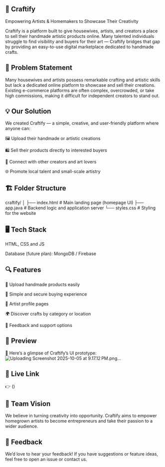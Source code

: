 ## 🧶 Craftify

Empowering Artists & Homemakers to Showcase Their Creativity

Craftify is a platform built to give housewives, artists, and creators a place to sell their handmade artistic products online.
Many talented individuals struggle to find visibility and buyers for their art — Craftify bridges that gap by providing an easy-to-use digital marketplace dedicated to handmade crafts.

## 🧩 Problem Statement

Many housewives and artists possess remarkable crafting and artistic skills but lack a dedicated online platform to showcase and sell their creations.
Existing e-commerce platforms are often complex, overcrowded, or take high commissions, making it difficult for independent creators to stand out.

## 💡 Our Solution

We created Craftify — a simple, creative, and user-friendly platform where anyone can:

🖼️ Upload their handmade or artistic creations

🛍️ Sell their products directly to interested buyers

💬 Connect with other creators and art lovers

🌐 Promote local talent and small-scale artistry

## 🏗️ Folder Structure
craftify/
│
├── index.html       # Main landing page (homepage UI)
├── app.java         # Backend logic and application server
└── styles.css       # Styling for the website

## 🖥️ Tech Stack

HTML, CSS and JS

Database (future plan): MongoDB / Firebase


## 🔍 Features

🎨 Upload handmade products easily

🛒 Simple and secure buying experience

🧵 Artist profile pages

🌍 Discover crafts by category or location

💬 Feedback and support options

## 🚀 Preview

🧩 Here’s a glimpse of Craftify’s UI prototype:
![Uploading Screenshot 2025-10-05 at 9.17.12 PM.png…]()


## 🔗 Live Link

👉 ()

## 🧠 Team Vision

We believe in turning creativity into opportunity.
Craftify aims to empower homegrown artists to become entrepreneurs and take their passion to a wider audience.

## 💬 Feedback

We’d love to hear your feedback!
If you have suggestions or feature ideas, feel free to open an issue or contact us.


